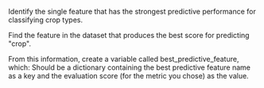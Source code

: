 


Identify the single feature that has the strongest predictive performance for classifying crop types.

Find the feature in the dataset that produces the best score for predicting "crop".

From this information, create a variable called best_predictive_feature, which:
Should be a dictionary containing the best predictive feature name as a key and the evaluation score (for the metric you chose) as the value.
